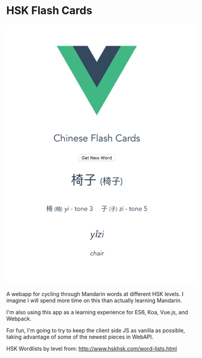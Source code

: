 # HSK Flash Cards

![FLash Card Example](flashcard.png)

A webapp for cycling through Mandarin words at different HSK levels. I imagine I will spend more time on this than actually learning Mandarin.

I'm also using this app as a learning experience for ES6, Koa, Vue.js, and Webpack.

For fun, I'm going to try to keep the client side JS as vanilla as possible, taking advantage of some of the newest pieces in WebAPI.

HSK Wordlists by level from: http://www.hskhsk.com/word-lists.html
